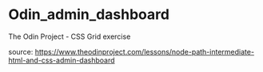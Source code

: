 # Odin_admin_dashboard
The Odin Project - CSS Grid exercise

source: https://www.theodinproject.com/lessons/node-path-intermediate-html-and-css-admin-dashboard
